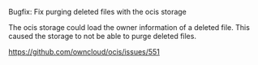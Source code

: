 Bugfix: Fix purging deleted files with the ocis storage

The ocis storage could load the owner information of a deleted file. This caused the storage to not be able to purge deleted files.

https://github.com/owncloud/ocis/issues/551
